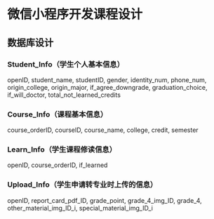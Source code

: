 # 微信小程序开发课程设计  
## 数据库设计
### Student_Info（学生个人基本信息）
openID, student_name, studentID, gender, identity_num, phone_num, origin_college, origin_major, if_agree_downgrade, graduation_choice, if_will_doctor, total_not_learned_credits
### Course_Info（课程基本信息）
course_orderID, courseID, course_name, college, credit, semester
### Learn_Info（学生课程修读信息）
openID, course_orderID, if_learned
### Upload_Info（学生申请转专业时上传的信息）
openID, report_card_pdf_ID, grade_point, grade_4_img_ID, grade_4, other_material_img_ID_i, special_material_img_ID_i